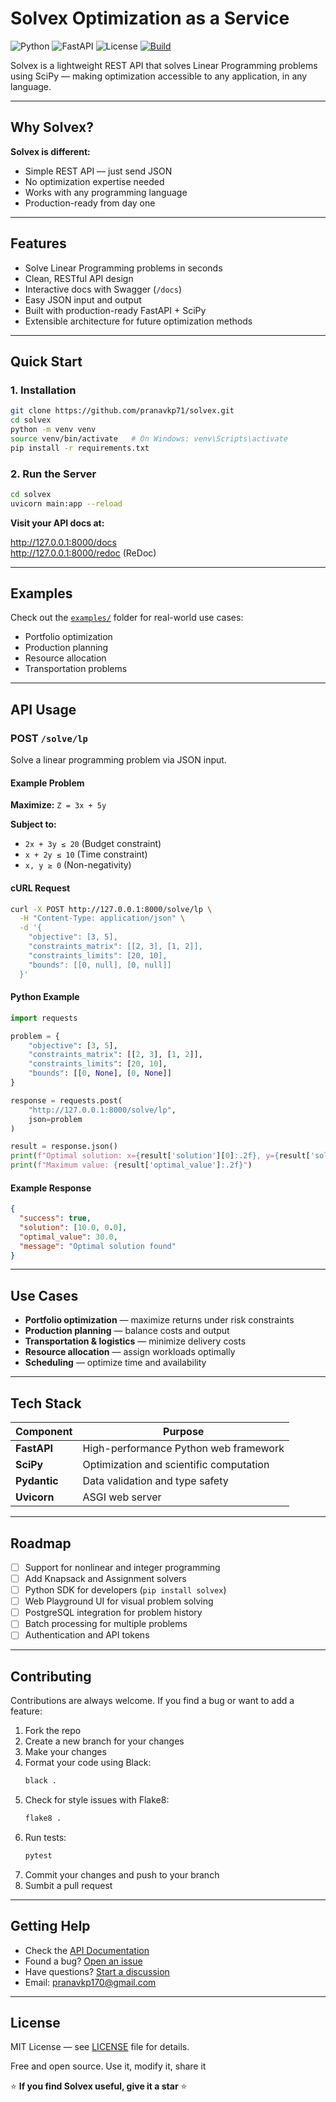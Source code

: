 # Solvex Optimization as a Service 

![Python](https://img.shields.io/badge/python-3.11+-blue.svg)
![FastAPI](https://img.shields.io/badge/FastAPI-0.115+-green.svg)
![License](https://img.shields.io/badge/license-MIT-green.svg)
[![Build](https://img.shields.io/github/actions/workflow/status/pranavkp71/solvex/ci.yml?branch=main)](https://github.com/pranavkp71/solvex/actions)


Solvex is a lightweight REST API that solves Linear Programming problems using SciPy — making optimization accessible to any application, in any language.

---

## Why Solvex?

**Solvex is different:**
- Simple REST API — just send JSON
- No optimization expertise needed
- Works with any programming language
- Production-ready from day one

---

## Features

- Solve Linear Programming problems in seconds  
- Clean, RESTful API design  
- Interactive docs with Swagger (`/docs`)  
- Easy JSON input and output  
- Built with production-ready FastAPI + SciPy  
- Extensible architecture for future optimization methods

---

## Quick Start

### 1. Installation
```bash
git clone https://github.com/pranavkp71/solvex.git
cd solvex
python -m venv venv
source venv/bin/activate   # On Windows: venv\Scripts\activate
pip install -r requirements.txt
```

### 2. Run the Server
```bash
cd solvex
uvicorn main:app --reload
```

**Visit your API docs at:**  

  http://127.0.0.1:8000/docs  
  http://127.0.0.1:8000/redoc (ReDoc)

---

## Examples

Check out the [`examples/`](examples/) folder for real-world use cases:
- Portfolio optimization
- Production planning  
- Resource allocation
- Transportation problems

---

## API Usage

### POST `/solve/lp`

Solve a linear programming problem via JSON input.

#### Example Problem

**Maximize:** `Z = 3x + 5y`

**Subject to:**
- `2x + 3y ≤ 20` (Budget constraint)
- `x + 2y ≤ 10` (Time constraint)  
- `x, y ≥ 0` (Non-negativity)

#### cURL Request
```bash
curl -X POST http://127.0.0.1:8000/solve/lp \
  -H "Content-Type: application/json" \
  -d '{
    "objective": [3, 5],
    "constraints_matrix": [[2, 3], [1, 2]],
    "constraints_limits": [20, 10],
    "bounds": [[0, null], [0, null]]
  }'
```

#### Python Example
```python
import requests

problem = {
    "objective": [3, 5],
    "constraints_matrix": [[2, 3], [1, 2]],
    "constraints_limits": [20, 10],
    "bounds": [[0, None], [0, None]]
}

response = requests.post(
    "http://127.0.0.1:8000/solve/lp",
    json=problem
)

result = response.json()
print(f"Optimal solution: x={result['solution'][0]:.2f}, y={result['solution'][1]:.2f}")
print(f"Maximum value: {result['optimal_value']:.2f}")
```

#### Example Response
```json
{
  "success": true,
  "solution": [10.0, 0.0],
  "optimal_value": 30.0,
  "message": "Optimal solution found"
}
```

---

## Use Cases

- **Portfolio optimization** — maximize returns under risk constraints
- **Production planning** — balance costs and output
- **Transportation & logistics** — minimize delivery costs
- **Resource allocation** — assign workloads optimally
- **Scheduling** — optimize time and availability

---

## Tech Stack

| Component | Purpose |
|-----------|---------|
| **FastAPI** | High-performance Python web framework |
| **SciPy** | Optimization and scientific computation |
| **Pydantic** | Data validation and type safety |
| **Uvicorn** | ASGI web server |

---

## Roadmap

- [ ] Support for nonlinear and integer programming
- [ ] Add Knapsack and Assignment solvers
- [ ] Python SDK for developers (`pip install solvex`)
- [ ] Web Playground UI for visual problem solving
- [ ] PostgreSQL integration for problem history
- [ ] Batch processing for multiple problems
- [ ] Authentication and API tokens

---

## Contributing

Contributions are always welcome. If you find a bug or want to add a feature:

1. Fork the repo
2. Create a new branch for your changes
3. Make your changes
4. Format your code using Black:
   ```bash
   black .
   ```
5. Check for style issues with Flake8:
   ```bash
   flake8 .
   ```
6. Run tests:
   ```bash
   pytest
   ```
7. Commit your changes and push to your branch
8. Sumbit a pull request 

---

## Getting Help

- Check the [API Documentation](http://127.0.0.1:8000/docs)
- Found a bug? [Open an issue](https://github.com/pranavkp71/solvex/issues)
- Have questions? [Start a discussion](https://github.com/pranavkp71/solvex/discussions)
- Email: pranavkp170@gmail.com

---

## License

MIT License — see [LICENSE](LICENSE) file for details.

Free and open source. Use it, modify it, share it

⭐ **If you find Solvex useful, give it a star** ⭐



